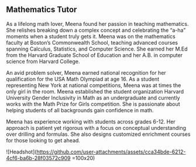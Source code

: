 ## Mathematics Tutor

As a lifelong math lover, Meena found her passion in teaching mathematics. She relishes breaking down a complex concept and celebrating the “a-ha” moments when a student truly gets it. Meena was on the mathematics faculty at Boston’s Commonwealth School, teaching advanced courses spanning Calculus, Statistics, and Computer Science. She earned her M.Ed from the Harvard Graduate School of Education and her A.B. in computer science from Harvard College. 

An avid problem solver, Meena earned national recognition for her qualification for the USA Math Olympiad at age 16. As a student representing New York at national competitions, Meena was at times the only girl in the room. Meena established the student organization Harvard University Gender Inclusivity in Math as an undergraduate and currently works with the Math Prize for Girls competition. She is passionate about helping students of all backgrounds gain confidence in math.

Meena has experience working with students across grades 6-12.  Her approach is patient yet rigorous with a focus on conceptual understanding over drilling and formulas. She also designs customized enrichment courses for those looking to get ahead.

![Headshot](https://github.com/user-attachments/assets/cca34bde-6212-4cf6-ba6b-28f03572c909 =100x20)
